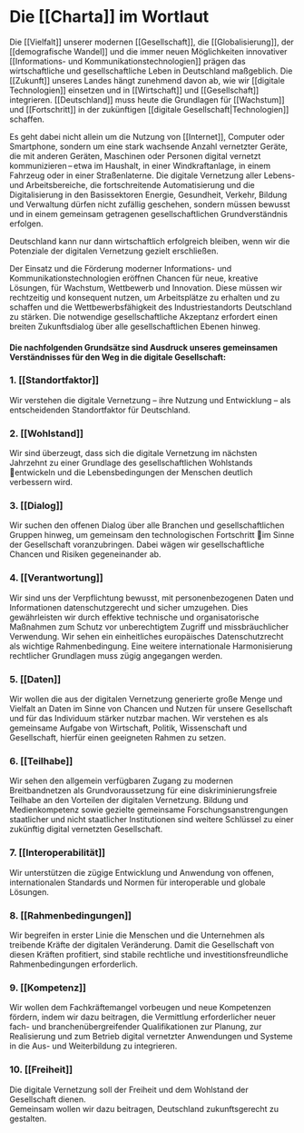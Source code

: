 # Die [[Charta]] im Wortlaut

Die [[Vielfalt]] unserer modernen [[Gesellschaft]], die [[Globalisierung]], der [[demografische Wandel]] und die immer neuen Möglichkeiten innovativer [[Informations- und Kommunikationstechnologien]] prägen das wirtschaftliche und gesellschaftliche Leben in Deutschland maßgeblich. Die [[Zukunft]] unseres Landes hängt zunehmend davon ab, wie wir [[digitale Technologien]] einsetzen und in [[Wirtschaft]] und [[Gesellschaft]] integrieren. [[Deutschland]] muss heute die Grundlagen für [[Wachstum]] und [[Fortschritt]] in der zukünftigen [[digitale Gesellschaft|Technologien]] schaffen.

Es geht dabei nicht allein um die Nutzung von [[Internet]], Computer oder Smartphone, sondern um eine stark wachsende Anzahl vernetzter Geräte, die mit anderen Geräten, Maschinen oder Personen digital vernetzt kommunizieren – etwa im Haushalt, in einer Windkraftanlage, in einem Fahrzeug oder in einer Straßenlaterne. Die digitale Vernetzung aller Lebens- und Arbeitsbereiche, die fortschreitende Automatisie­rung und die Digitalisierung in den Basissektoren Energie, Gesundheit, Verkehr, Bildung und Verwaltung dürfen nicht zufällig geschehen, sondern müssen bewusst und in einem gemeinsam getragenen gesellschaft­lichen Grundverständnis erfolgen.

Deutschland kann nur dann wirtschaftlich erfolgreich bleiben, wenn wir die Potenziale der digitalen Vernetzung gezielt erschließen.

Der Einsatz und die Förderung moderner Informations- und Kommunikationstechnologien eröffnen Chancen für neue, kreative Lösungen, für Wachstum, Wettbewerb und Innovation. Diese müssen wir rechtzeitig und konsequent nutzen, um Arbeitsplätze zu erhalten und zu schaffen und die Wettbewerbsfähigkeit des Industriestandorts Deutschland zu stärken. Die notwendige gesellschaftliche Akzeptanz erfordert einen breiten Zukunftsdialog über alle gesellschaftlichen Ebenen hinweg.
#### Die nachfolgenden Grundsätze sind Ausdruck unseres gemeinsamen Verständnisses für den Weg in die digitale Gesellschaft:

### 1. [[Standortfaktor]]

Wir verstehen die digitale Vernetzung – ihre Nutzung und Entwicklung – als entscheidenden Standortfaktor für Deutschland.

### 2. [[Wohlstand]]

Wir sind überzeugt, dass sich die digitale Vernetzung im nächsten Jahrzehnt zu einer Grundlage des gesellschaftlichen Wohlstands entwickeln und die Lebensbedingungen der Menschen deutlich verbessern wird.

### 3. [[Dialog]]

Wir suchen den offenen Dialog über alle Branchen und gesellschaftlichen Gruppen hinweg,  um gemeinsam den technologischen Fortschritt im Sinne der Gesellschaft voranzubringen.  Dabei wägen wir gesellschaftliche Chancen und Risiken gegeneinander ab.

### 4. [[Verantwortung]]

Wir sind uns der Verpflichtung bewusst, mit personenbezogenen Daten und Informationen datenschutzgerecht und sicher umzugehen. Dies gewährleisten wir durch effektive technische und organisatorische Maßnahmen zum Schutz vor unberechtigtem Zugriff und missbräuchlicher Verwendung. Wir sehen ein einheitliches europäisches Datenschutzrecht als wichtige Rahmenbedingung. Eine weitere internationale Harmonisierung rechtlicher Grundlagen muss zügig angegangen werden.

### 5. [[Daten]]

Wir wollen die aus der digitalen Vernetzung generierte große Menge und Vielfalt an Daten  im Sinne von Chancen und Nutzen für unsere Gesellschaft und für das Individuum stärker  nutzbar machen. Wir verstehen es als gemeinsame Aufgabe von Wirtschaft, Politik,  Wissenschaft und Gesellschaft, hierfür einen geeigneten Rahmen zu setzen.

### 6. [[Teilhabe]]

Wir sehen den allgemein verfügbaren Zugang zu modernen Breitbandnetzen als Grundvoraussetzung für eine diskriminierungsfreie Teilhabe an den Vorteilen der digitalen Vernetzung. Bildung und Medienkompetenz sowie gezielte gemeinsame Forschungsanstrengungen staatlicher und nicht staatlicher Institutionen sind weitere Schlüssel zu einer zukünftig digital vernetzten Gesellschaft.

### 7. [[Interoperabilität]]

Wir unterstützen die zügige Entwicklung und Anwendung von offenen, internationalen 
Standards und Normen für interoperable und globale Lösungen.

### 8. [[Rahmenbedingungen]]

Wir begreifen in erster Linie die Menschen und die Unternehmen als treibende Kräfte der  digitalen Veränderung. Damit die Gesellschaft von diesen Kräften profitiert, sind stabile  rechtliche und investitionsfreundliche Rahmenbedingungen erforderlich.

### 9. [[Kompetenz]]

Wir wollen dem Fachkräftemangel vorbeugen und neue Kompetenzen fördern, indem wir dazu beitragen, die Vermittlung erforderlicher neuer fach- und branchenübergreifender Qualifikationen zur Planung, zur Realisierung und zum Betrieb digital vernetzter Anwendungen und Systeme in die Aus- und Weiterbildung zu integrieren.

### 10. [[Freiheit]]

Die digitale Vernetzung soll der Freiheit und dem Wohlstand der Gesellschaft dienen.  
Gemeinsam wollen wir dazu beitragen, Deutschland zukunftsgerecht zu gestalten.